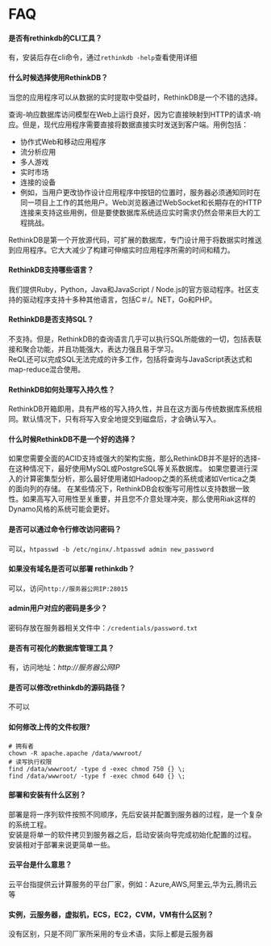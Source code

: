 # FAQ

#### 是否有rethinkdb的CLI工具？

有，安装后存在cli命令，通过`rethinkdb -help`查看使用详细

#### 什么时候选择使用RethinkDB？
当您的应用程序可以从数据的实时提取中受益时，RethinkDB是一个不错的选择。

查询-响应数据库访问模型在Web上运行良好，因为它直接映射到HTTP的请求-响应。但是，现代应用程序需要直接将数据直接实时发送到客户端。用例包括：

- 协作式Web和移动应用程序
- 流分析应用
- 多人游戏
- 实时市场
- 连接的设备
- 例如，当用户更改协作设计应用程序中按钮的位置时，服务器必须通知同时在同一项目上工作的其他用户。Web浏览器通过WebSocket和长期存在的HTTP连接来支持这些用例，但是要使数据库系统适应实时需求仍然会带来巨大的工程挑战。

RethinkDB是第一个开放源代码，可扩展的数据库，专门设计用于将数据实时推送到应用程序。它大大减少了构建可伸缩实时应用程序所需的时间和精力。

#### RethinkDB支持哪些语言？
我们提供Ruby，Python，Java和JavaScript / Node.js的官方驱动程序。社区支持的驱动程序支持十多种其他语言，包括C＃/。NET，Go和PHP。

#### RethinkDB是否支持SQL？
不支持。但是，RethinkDB的查询语言几乎可以执行SQL所能做的一切，包括表联接和聚合功能，并且功能强大，表达力强且易于学习。  
ReQL还可以完成SQL无法完成的许多工作，包括将查询与JavaScript表达式和map-reduce混合使用。

#### RethinkDB如何处理写入持久性？
RethinkDB开箱即用，具有严格的写入持久性，并且在这方面与传统数据库系统相同。默认情况下，只有将写入安全地提交到磁盘后，才会确认写入。

#### 什么时候RethinkDB不是一个好的选择？
如果您需要全面的ACID支持或强大的架构实施，那么RethinkDB并不是好的选择-在这种情况下，最好使用MySQL或PostgreSQL等关系数据库。
如果您要进行深入的计算密集型分析，那么最好使用诸如Hadoop之类的系统或诸如Vertica之类的面向列的存储。
在某些情况下，RethinkDB会权衡写可用性以支持数据一致性。如果高写入可用性至关重要，并且您不介意处理冲突，那么使用Riak这样的Dynamo风格的系统可能会更好。

#### 是否可以通过命令行修改访问密码？

可以，`htpasswd -b /etc/nginx/.htpasswd admin new_password`

#### 如果没有域名是否可以部署 rethinkdb？
可以，访问`http://服务器公网IP:28015`

#### admin用户对应的密码是多少？

密码存放在服务器相关文件中：`/credentials/password.txt`

#### 是否有可视化的数据库管理工具？

有，访问地址：*http://服务器公网IP*

#### 是否可以修改rethinkdb的源码路径？

不可以

#### 如何修改上传的文件权限?

```shell
# 拥有者
chown -R apache.apache /data/wwwroot/
# 读写执行权限
find /data/wwwroot/ -type d -exec chmod 750 {} \;
find /data/wwwroot/ -type f -exec chmod 640 {} \;
```

#### 部署和安装有什么区别？

部署是将一序列软件按照不同顺序，先后安装并配置到服务器的过程，是一个复杂的系统工程。  
安装是将单一的软件拷贝到服务器之后，启动安装向导完成初始化配置的过程。  
安装相对于部署来说更简单一些。 

#### 云平台是什么意思？

云平台指提供云计算服务的平台厂家，例如：Azure,AWS,阿里云,华为云,腾讯云等

#### 实例，云服务器，虚拟机，ECS，EC2，CVM，VM有什么区别？

没有区别，只是不同厂家所采用的专业术语，实际上都是云服务器